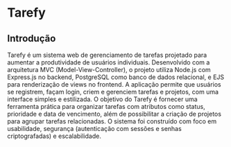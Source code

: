 # Tarefy

## Introdução

Tarefy é um sistema web de gerenciamento de tarefas projetado para aumentar a produtividade de usuários individuais. Desenvolvido com a arquitetura MVC (Model-View-Controller), o projeto utiliza Node.js com Express.js no backend, PostgreSQL como banco de dados relacional, e EJS para renderização de views no frontend. A aplicação permite que usuários se registrem, façam login, criem e gerenciem tarefas e projetos, com uma interface simples e estilizada.
O objetivo do Tarefy é fornecer uma ferramenta prática para organizar tarefas com atributos como status, prioridade e data de vencimento, além de possibilitar a criação de projetos para agrupar tarefas relacionadas. O sistema foi construído com foco em usabilidade, segurança (autenticação com sessões e senhas criptografadas) e escalabilidade.

